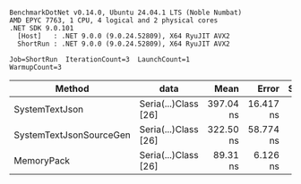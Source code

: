 ```

BenchmarkDotNet v0.14.0, Ubuntu 24.04.1 LTS (Noble Numbat)
AMD EPYC 7763, 1 CPU, 4 logical and 2 physical cores
.NET SDK 9.0.101
  [Host]   : .NET 9.0.0 (9.0.24.52809), X64 RyuJIT AVX2
  ShortRun : .NET 9.0.0 (9.0.24.52809), X64 RyuJIT AVX2

Job=ShortRun  IterationCount=3  LaunchCount=1  
WarmupCount=3  

```
| Method                  | data                 | Mean      | Error     | StdDev   | Min       | Max       | Gen0   | Allocated |
|------------------------ |--------------------- |----------:|----------:|---------:|----------:|----------:|-------:|----------:|
| SystemTextJson          | Seria(...)Class [26] | 397.04 ns | 16.417 ns | 0.900 ns | 396.28 ns | 398.04 ns | 0.0196 |     328 B |
| SystemTextJsonSourceGen | Seria(...)Class [26] | 322.50 ns | 58.774 ns | 3.222 ns | 318.91 ns | 325.15 ns | 0.0219 |     368 B |
| MemoryPack              | Seria(...)Class [26] |  89.31 ns |  6.126 ns | 0.336 ns |  89.07 ns |  89.69 ns | 0.0076 |     128 B |
